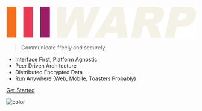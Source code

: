 <!-- _coverpage.md -->

![logo](_media/warp.png)

> Communicate freely and securely.

- Interface First, Platform Agnostic
- Peer Driven Architecture
- Distributed Encrypted Data
- Run Anywhere (Web, Mobile, Toasters Probably)

[Get Started](#Warp)


<!-- background color -->

![color](#000000)